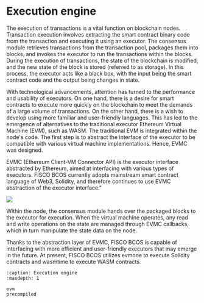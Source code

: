 # Execution engine

The execution of transactions is a vital function on blockchain nodes. Transaction execution involves extracting the smart contract binary code from the transaction and executing it using an executor. The consensus module retrieves transactions from the transaction pool, packages them into blocks, and invokes the executor to run the transactions within the blocks. During the execution of transactions, the state of the blockchain is modified, and the new state of the block is stored (referred to as storage). In this process, the executor acts like a black box, with the input being the smart contract code and the output being changes in state.

With technological advancements, attention has turned to the performance and usability of executors. On one hand, there is a desire for smart contracts to execute more quickly on the blockchain to meet the demands of a large volume of transactions. On the other hand, there is a wish to develop using more familiar and user-friendly languages. This has led to the emergence of alternatives to the traditional executor Ethereum Virtual Machine (EVM), such as WASM. The traditional EVM is integrated within the node's code. The first step is to abstract the interface of the executor to be compatible with various virtual machine implementations. Hence, EVMC was designed.

EVMC (Ethereum Client-VM Connector API) is the executor interface abstracted by Ethereum, aimed at interfacing with various types of executors. FISCO BCOS currently adopts mainstream smart contract language of Web3, Solidity, and therefore continues to use EVMC abstraction of the executor interface."

![](../_static/advance/evmc_frame.png)

Within the node, the consensus module hands over the packaged blocks to the executor for execution. When the virtual machine operates, any read and write operations on the state are managed through EVMC callbacks, which in turn manipulate the state data on the node.

Thanks to the abstraction layer of EVMC, FISCO BCOS is capable of interfacing with more efficient and user-friendly executors that may emerge in the future. At present, FISCO BCOS utilizes evmone to execute Solidity contracts and wasmtime to execute WASM contracts.

```{toctree}
:caption: Execution engine
:maxdepth: 1

evm
precompiled
```
